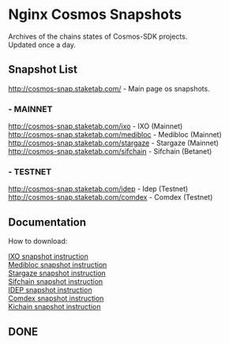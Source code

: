 # Nginx Cosmos Snapshots

Archives of the chains states of Cosmos-SDK projects.  
Updated once a day.  

## Snapshot List

http://cosmos-snap.staketab.com/ - Main page os snapshots.  

### - MAINNET
http://cosmos-snap.staketab.com/ixo - IXO (Mainnet)  
http://cosmos-snap.staketab.com/medibloc - Medibloc (Mainnet)  
http://cosmos-snap.staketab.com/stargaze - Stargaze (Mainnet)  
http://cosmos-snap.staketab.com/sifchain - Sifchain (Betanet) 

### - TESTNET
http://cosmos-snap.staketab.com/idep - Idep (Testnet)  
http://cosmos-snap.staketab.com/comdex - Comdex (Testnet)  

## Documentation

How to download:  

[IXO snapshot instruction](https://github.com/staketab/nginx-cosmos-snap/blob/main/ixo.md)  
[Medibloc snapshot instruction](https://github.com/staketab/nginx-cosmos-snap/blob/main/medibloc.md)  
[Stargaze snapshot instruction](https://github.com/staketab/nginx-cosmos-snap/blob/main/stargaze.md)  
[Sifchain snapshot instruction](https://github.com/staketab/nginx-cosmos-snap/blob/main/sifchain.md)  
[IDEP snapshot instruction](https://github.com/staketab/nginx-cosmos-snap/blob/main/idep.md)  
[Comdex snapshot instruction](https://github.com/staketab/nginx-cosmos-snap/blob/main/comdex.md)  
[Kichain snapshot instruction](https://github.com/staketab/nginx-cosmos-snap/blob/main/kichain.md)  

## DONE
